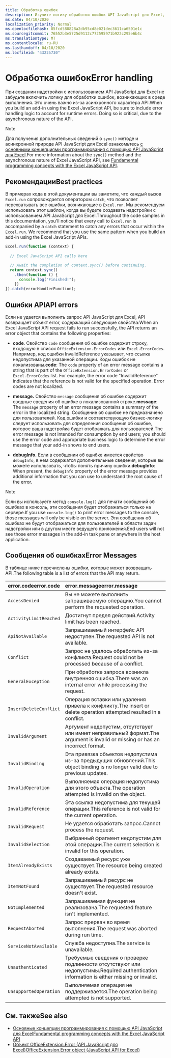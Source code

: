 ```yaml
---
title: Обработка ошибок
description: Изучите логику обработки ошибок API JavaScript для Excel, чтобы учитывать ошибки времени выполнения.
ms.date: 04/10/2020
localization_priority: Normal
ms.openlocfilehash: 85fcd580828a2db95cd8e021dec3611ca6591e1c
ms.sourcegitcommit: 76552b3e5725d9112c772595971b922c295e6b4c
ms.translationtype: MT
ms.contentlocale: ru-RU
ms.lasthandoff: 04/10/2020
ms.locfileid: "43225730"
---
```

# <a name="error-handling"></a><span data-ttu-id="1936a-103">Обработка ошибок</span><span class="sxs-lookup"><span data-stu-id="1936a-103">Error handling</span></span>

<span data-ttu-id="1936a-p101">При создании надстройки с использованием API JavaScript для Excel не забудьте включить логику для обработки ошибок, возникающих в среде выполнения. Это очень важно из-за асинхронного характера API.</span><span class="sxs-lookup"><span data-stu-id="1936a-p101">When you build an add-in using the Excel JavaScript API, be sure to include error handling logic to account for runtime errors. Doing so is critical, due to the asynchronous nature of the API.</span></span>

> [!NOTE]
> <span data-ttu-id="1936a-106">Для получения дополнительных сведений о `sync()` методе и асинхронной природе API JavaScript для Excel ознакомьтесь [с основными концепциями программирования с помощью API JavaScript для Excel](excel-add-ins-core-concepts.md).</span><span class="sxs-lookup"><span data-stu-id="1936a-106">For more information about the `sync()` method and the asynchronous nature of Excel JavaScript API, see [Fundamental programming concepts with the Excel JavaScript API](excel-add-ins-core-concepts.md).</span></span>

## <a name="best-practices"></a><span data-ttu-id="1936a-107">Рекомендации</span><span class="sxs-lookup"><span data-stu-id="1936a-107">Best practices</span></span>

<span data-ttu-id="1936a-p102">В примерах кода в этой документации вы заметите, что каждый вызов `Excel.run` сопровождается оператором `catch`, что позволяет перехватывать все ошибки, возникающие в `Excel.run`. Мы рекомендуем использовать этот шаблон, когда вы будете создавать надстройки с использованием API JavaScript для Excel.</span><span class="sxs-lookup"><span data-stu-id="1936a-p102">Throughout the code samples in this documentation, you'll notice that every call to `Excel.run` is accompanied by a `catch` statement to catch any errors that occur within the `Excel.run`. We recommend that you use the same pattern when you build an add-in using the Excel JavaScript APIs.</span></span>

```js
Excel.run(function (context) {
  
  // Excel JavaScript API calls here

  // Await the completion of context.sync() before continuing.
  return context.sync()
    .then(function () {
      console.log("Finished!");
    })
}).catch(errorHandlerFunction);
```

## <a name="api-errors"></a><span data-ttu-id="1936a-110">Ошибки API</span><span class="sxs-lookup"><span data-stu-id="1936a-110">API errors</span></span>

<span data-ttu-id="1936a-111">Если не удается выполнить запрос API JavaScript для Excel, API возвращает объект error, содержащий следующие свойства:</span><span class="sxs-lookup"><span data-stu-id="1936a-111">When an Excel JavaScript API request fails to run successfully, the API returns an error object that contains the following properties:</span></span>

- <span data-ttu-id="1936a-p103">**code**.  Свойство `code` сообщения об ошибке содержит строку, входящую в список `OfficeExtension.ErrorCodes` или `Excel.ErrorCodes`. Например, код ошибки InvalidReference указывает, что ссылка недопустима для указанной операции. Коды ошибок не локализованы.</span><span class="sxs-lookup"><span data-stu-id="1936a-p103">**code**:  The `code` property of an error message contains a string that is part of the `OfficeExtension.ErrorCodes` or `Excel.ErrorCodes` list. For example, the error code "InvalidReference" indicates that the reference is not valid for the specified operation. Error codes are not localized.</span></span>

- <span data-ttu-id="1936a-115">**message.** Свойство `message` сообщения об ошибке содержит сводные сведения об ошибке в локализованной строке.</span><span class="sxs-lookup"><span data-stu-id="1936a-115">**message**: The `message` property of an error message contains a summary of the error in the localized string.</span></span> <span data-ttu-id="1936a-116">Сообщение об ошибке не предназначено для пользователей. Код ошибки и соответствующую бизнес-логику следует использовать для определения сообщения об ошибке, которое ваша надстройка будет отображать для пользователей.</span><span class="sxs-lookup"><span data-stu-id="1936a-116">The error message is not intended for consumption by end users; you should use the error code and appropriate business logic to determine the error message that your add-in shows to end users.</span></span>

- <span data-ttu-id="1936a-117">**debugInfo.** Если в сообщении об ошибке имеется свойство `debugInfo`, в нем содержатся дополнительные сведения, которые вы можете использовать, чтобы понять причину ошибки.</span><span class="sxs-lookup"><span data-stu-id="1936a-117">**debugInfo**: When present, the `debugInfo` property of the error message provides additional information that you can use to understand the root cause of the error.</span></span>

> [!NOTE]
> <span data-ttu-id="1936a-118">Если вы используете метод `console.log()` для печати сообщений об ошибках в консоль, эти сообщения будет отображаться только на сервере.</span><span class="sxs-lookup"><span data-stu-id="1936a-118">If you use `console.log()` to print error messages to the console, those messages will only be visible on the server.</span></span> <span data-ttu-id="1936a-119">Эти сообщения об ошибках не будут отображаться для пользователей в области задач надстройки или в другом месте ведущего приложения.</span><span class="sxs-lookup"><span data-stu-id="1936a-119">End users will not see those error messages in the add-in task pane or anywhere in the host application.</span></span>

## <a name="error-messages"></a><span data-ttu-id="1936a-120">Сообщения об ошибках</span><span class="sxs-lookup"><span data-stu-id="1936a-120">Error Messages</span></span>

<span data-ttu-id="1936a-121">В таблице ниже перечислены ошибки, которые может возвращать API.</span><span class="sxs-lookup"><span data-stu-id="1936a-121">The following table is a list of errors that the API may return.</span></span>

|<span data-ttu-id="1936a-122">error.code</span><span class="sxs-lookup"><span data-stu-id="1936a-122">error.code</span></span> | <span data-ttu-id="1936a-123">error.message</span><span class="sxs-lookup"><span data-stu-id="1936a-123">error.message</span></span> |
|:----------|:--------------|
|`AccessDenied` |<span data-ttu-id="1936a-124">Вы не можете выполнить запрашиваемую операцию.</span><span class="sxs-lookup"><span data-stu-id="1936a-124">You cannot perform the requested operation.</span></span>|
|`ActivityLimitReached`|<span data-ttu-id="1936a-125">Достигнут предел действий.</span><span class="sxs-lookup"><span data-stu-id="1936a-125">Activity limit has been reached.</span></span>|
|`ApiNotAvailable`|<span data-ttu-id="1936a-126">Запрашиваемый интерфейс API недоступен.</span><span class="sxs-lookup"><span data-stu-id="1936a-126">The requested API is not available.</span></span>|
|`Conflict`|<span data-ttu-id="1936a-127">Запрос не удалось обработать из-за конфликта.</span><span class="sxs-lookup"><span data-stu-id="1936a-127">Request could not be processed because of a conflict.</span></span>|
|`GeneralException`|<span data-ttu-id="1936a-128">При обработке запроса возникла внутренняя ошибка.</span><span class="sxs-lookup"><span data-stu-id="1936a-128">There was an internal error while processing the request.</span></span>|
|`InsertDeleteConflict`|<span data-ttu-id="1936a-129">Операция вставки или удаления привела к конфликту.</span><span class="sxs-lookup"><span data-stu-id="1936a-129">The insert or delete operation attempted resulted in a conflict.</span></span>|
|`InvalidArgument` |<span data-ttu-id="1936a-130">Аргумент недопустим, отсутствует или имеет неправильный формат.</span><span class="sxs-lookup"><span data-stu-id="1936a-130">The argument is invalid or missing or has an incorrect format.</span></span>|
|`InvalidBinding`  |<span data-ttu-id="1936a-131">Эта привязка объектов недопустима из-за предыдущих обновлений.</span><span class="sxs-lookup"><span data-stu-id="1936a-131">This object binding is no longer valid due to previous updates.</span></span>|
|`InvalidOperation`|<span data-ttu-id="1936a-132">Выполняемая операция недопустима для этого объекта.</span><span class="sxs-lookup"><span data-stu-id="1936a-132">The operation attempted is invalid on the object.</span></span>|
|`InvalidReference`|<span data-ttu-id="1936a-133">Эта ссылка недопустима для текущей операции.</span><span class="sxs-lookup"><span data-stu-id="1936a-133">This reference is not valid for the current operation.</span></span>|
|`InvalidRequest`  |<span data-ttu-id="1936a-134">Не удается обработать запрос.</span><span class="sxs-lookup"><span data-stu-id="1936a-134">Cannot process the request.</span></span>|
|`InvalidSelection`|<span data-ttu-id="1936a-135">Выбранный фрагмент недопустим для этой операции.</span><span class="sxs-lookup"><span data-stu-id="1936a-135">The current selection is invalid for this operation.</span></span>|
|`ItemAlreadyExists`|<span data-ttu-id="1936a-136">Создаваемый ресурс уже существует.</span><span class="sxs-lookup"><span data-stu-id="1936a-136">The resource being created already exists.</span></span>|
|`ItemNotFound` |<span data-ttu-id="1936a-137">Запрашиваемый ресурс не существует.</span><span class="sxs-lookup"><span data-stu-id="1936a-137">The requested resource doesn't exist.</span></span>|
|`NotImplemented`  |<span data-ttu-id="1936a-138">Запрашиваемая функция не реализована.</span><span class="sxs-lookup"><span data-stu-id="1936a-138">The requested feature isn't implemented.</span></span>|
|`RequestAborted`|<span data-ttu-id="1936a-139">Запрос прерван во время выполнения.</span><span class="sxs-lookup"><span data-stu-id="1936a-139">The request was aborted during run time.</span></span>|
|`ServiceNotAvailable`|<span data-ttu-id="1936a-140">Служба недоступна.</span><span class="sxs-lookup"><span data-stu-id="1936a-140">The service is unavailable.</span></span>|
|`Unauthenticated` |<span data-ttu-id="1936a-141">Требуемые сведения о проверке подлинности отсутствуют или недопустимы.</span><span class="sxs-lookup"><span data-stu-id="1936a-141">Required authentication information is either missing or invalid.</span></span>|
|`UnsupportedOperation`|<span data-ttu-id="1936a-142">Выполняемая операция не поддерживается.</span><span class="sxs-lookup"><span data-stu-id="1936a-142">The operation being attempted is not supported.</span></span>|

## <a name="see-also"></a><span data-ttu-id="1936a-143">См. также</span><span class="sxs-lookup"><span data-stu-id="1936a-143">See also</span></span>

- [<span data-ttu-id="1936a-144">Основные концепции программирования с помощью API JavaScript для Excel</span><span class="sxs-lookup"><span data-stu-id="1936a-144">Fundamental programming concepts with the Excel JavaScript API</span></span>](excel-add-ins-core-concepts.md)
- [<span data-ttu-id="1936a-145">Объект OfficeExtension.Error (API JavaScript для Excel)</span><span class="sxs-lookup"><span data-stu-id="1936a-145">OfficeExtension.Error object (JavaScript API for Excel)</span></span>](/javascript/api/office/officeextension.error)
